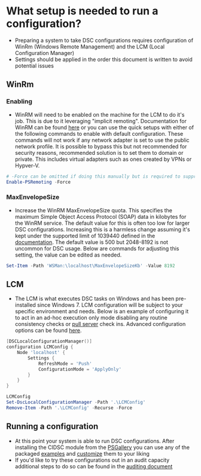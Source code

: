 # What setup is needed to run a configuration?
- Preparing a system to take DSC configurations requires configuration of WinRm (Windows Remote Management) and the LCM (Local Configuration Manager)
- Settings should be applied in the order this document is written to avoid potential issues

## WinRm

### Enabling
- WinRM will need to be enabled on the machine for the LCM to do it's job. This is due to it leveraging "implicit remoting". Documentation for WinRM can be found [here](https://docs.microsoft.com/en-us/windows/win32/winrm/installation-and-configuration-for-windows-remote-management) or you can use the quick setups with either of the following commands to enable with default configuration. These commands will not work if any network adapter is set to use the public network profile. It is possible to bypass this but not recommended for security reasons, recommended solution is to set them to domain or private. This includes virtual adapters such as ones created by VPNs or Hypver-V.

```powershell
# -Force can be omitted if doing this manually but is required to suppress prompts when running in an automated fashion
Enable-PSRemoting -Force
```

### MaxEnvelopeSize
- Increase the WinRM MaxEnvelopeSize quota. This specifies the maximum Simple Object Access Protocol (SOAP) data in kilobytes for the WinRM service. The default value for this is often too low for larger DSC configurations. Increasing this is a harmless change assuming it's kept under the supported limit of 1039440 defined in the [documentation](https://docs.microsoft.com/en-us/windows/win32/winrm/installation-and-configuration-for-windows-remote-management#maxenvelopesizekb). The default value is 500 but 2048-8192 is not uncommon for DSC usage. Below are commands for adjusting this setting, the value can be edited as needed.

```powershell
Set-Item -Path 'WSMan:\localhost\MaxEnvelopeSizeKb' -Value 8192
```

## LCM
- The LCM is what executes DSC tasks on Windows and has been pre-installed since Windows 7. LCM configuration will be subject to your specific environment and needs. Below is an example of configuring it to act in an ad-hoc execution only mode disabling any routine consistency checks or [pull server](https://docs.microsoft.com/en-us/powershell/scripting/dsc/pull-server/pullserver?view=powershell-7) check ins. Advanced configuration options can be found [here](https://docs.microsoft.com/en-us/powershell/scripting/dsc/managing-nodes/metaconfig?view=powershell-7).

```powershell
[DSCLocalConfigurationManager()]
configuration LCMConfig {
    Node 'localhost' {
        Settings {
            RefreshMode = 'Push'
            ConfigurationMode = 'ApplyOnly'
        }
    }
}

LCMConfig
Set-DscLocalConfigurationManager -Path '.\LCMConfig'
Remove-Item -Path '.\LCMConfig' -Recurse -Force
```

## Running a configuration
- At this point your system is able to run DSC configurations. After installing the CIDSC module from the [PSGallery](https://www.powershellgallery.com/packages/CISDSC) you can use any of the packaged [examples](/src/CISDSC/Examples) and [customize](./customization.md) them to your liking
- If you'd like to try these configurations out in an audit capacity additional steps to do so can be found in the [auditing document](./auditing.md)